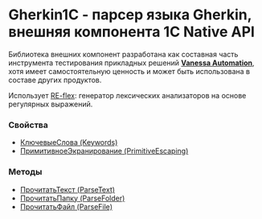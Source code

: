 # Gherkin1C - парсер языка Gherkin, внешняя компонента 1С Native API

Библиотека внешних компонент разработана как составная часть инструмента тестирования прикладных решений 
[**Vanessa Automation**](https://github.com/Pr-Mex/vanessa-automation/), хотя имеет 
самостоятельную ценность и может быть использована в составе других продуктов.

Использует [RE-flex](https://github.com/Genivia/RE-flex): генератор лексических анализаторов на основе регулярных выражений.

### Свойства
- <a href="#Keywords">КлючевыеСлова (Keywords)</a>
- <a href="#PrimitiveEscaping">ПримитивноеЭкранирование (PrimitiveEscaping)</a>

### Методы
- <a href="#ParseText">ПрочитатьТекст (ParseText)</a>
- <a href="#ParseFolder">ПрочитатьПапку (ParseFolder)</a>
- <a href="#ParseFile">ПрочитатьФайл (ParseFile)</a>
